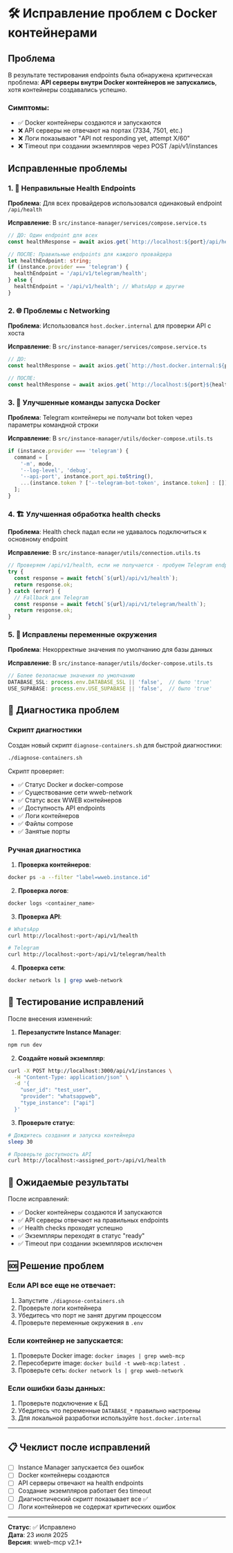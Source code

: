 # 🛠️ Исправление проблем с Docker контейнерами

## Проблема
В результате тестирования endpoints была обнаружена критическая проблема: **API серверы внутри Docker контейнеров не запускались**, хотя контейнеры создавались успешно.

### Симптомы:
- ✅ Docker контейнеры создаются и запускаются
- ❌ API серверы не отвечают на портах (7334, 7501, etc.)
- ❌ Логи показывают "API not responding yet, attempt X/60"
- ❌ Timeout при создании экземпляров через POST /api/v1/instances

## Исправленные проблемы

### 1. 🏥 Неправильные Health Endpoints
**Проблема**: Для всех провайдеров использовался одинаковый endpoint `/api/health`

**Исправление**: В `src/instance-manager/services/compose.service.ts`
```typescript
// ДО: Один endpoint для всех
const healthResponse = await axios.get(`http://localhost:${port}/api/health`);

// ПОСЛЕ: Правильные endpoints для каждого провайдера
let healthEndpoint: string;
if (instance.provider === 'telegram') {
  healthEndpoint = '/api/v1/telegram/health';
} else {
  healthEndpoint = '/api/v1/health'; // WhatsApp и другие
}
```

### 2. 🌐 Проблемы с Networking
**Проблема**: Использовался `host.docker.internal` для проверки API с хоста

**Исправление**: В `src/instance-manager/services/compose.service.ts`
```typescript
// ДО: 
const healthResponse = await axios.get(`http://host.docker.internal:${port}/api/health`);

// ПОСЛЕ:
const healthResponse = await axios.get(`http://localhost:${port}${healthEndpoint}`);
```

### 3. 🔧 Улучшенные команды запуска Docker
**Проблема**: Telegram контейнеры не получали bot token через параметры командной строки

**Исправление**: В `src/instance-manager/utils/docker-compose.utils.ts`
```typescript
if (instance.provider === 'telegram') {
  command = [
    '-m', mode,
    '--log-level', 'debug',
    '--api-port', instance.port_api.toString(),
    ...(instance.token ? ['--telegram-bot-token', instance.token] : []),
  ];
}
```

### 4. 🏗️ Улучшенная обработка health checks
**Проблема**: Health check падал если не удавалось подключиться к основному endpoint

**Исправление**: В `src/instance-manager/utils/connection.utils.ts`
```typescript
// Проверяем /api/v1/health, если не получается - пробуем Telegram endpoint
try {
  const response = await fetch(`${url}/api/v1/health`);
  return response.ok;
} catch (error) {
  // Fallback для Telegram
  const response = await fetch(`${url}/api/v1/telegram/health`);
  return response.ok;
}
```

### 5. 🔄 Исправлены переменные окружения
**Проблема**: Некорректные значения по умолчанию для базы данных

**Исправление**: В `src/instance-manager/utils/docker-compose.utils.ts`
```typescript
// Более безопасные значения по умолчанию
DATABASE_SSL: process.env.DATABASE_SSL || 'false',  // было 'true'
USE_SUPABASE: process.env.USE_SUPABASE || 'false',  // было 'true'
```

## 🔧 Диагностика проблем

### Скрипт диагностики
Создан новый скрипт `diagnose-containers.sh` для быстрой диагностики:

```bash
./diagnose-containers.sh
```

Скрипт проверяет:
- ✅ Статус Docker и docker-compose
- ✅ Существование сети wweb-network
- ✅ Статус всех WWEB контейнеров
- ✅ Доступность API endpoints
- ✅ Логи контейнеров
- ✅ Файлы compose
- ✅ Занятые порты

### Ручная диагностика

1. **Проверка контейнеров**:
```bash
docker ps -a --filter "label=wweb.instance.id"
```

2. **Проверка логов**:
```bash
docker logs <container_name>
```

3. **Проверка API**:
```bash
# WhatsApp
curl http://localhost:<port>/api/v1/health

# Telegram  
curl http://localhost:<port>/api/v1/telegram/health
```

4. **Проверка сети**:
```bash
docker network ls | grep wweb-network
```

## 🚀 Тестирование исправлений

После внесения изменений:

1. **Перезапустите Instance Manager**:
```bash
npm run dev
```

2. **Создайте новый экземпляр**:
```bash
curl -X POST http://localhost:3000/api/v1/instances \
  -H "Content-Type: application/json" \
  -d '{
    "user_id": "test_user",
    "provider": "whatsappweb",
    "type_instance": ["api"]
  }'
```

3. **Проверьте статус**:
```bash
# Дождитесь создания и запуска контейнера
sleep 30

# Проверьте доступность API
curl http://localhost:<assigned_port>/api/v1/health
```

## 🎯 Ожидаемые результаты

После исправлений:
- ✅ Docker контейнеры создаются И запускаются
- ✅ API серверы отвечают на правильных endpoints
- ✅ Health checks проходят успешно
- ✅ Экземпляры переходят в статус "ready"
- ✅ Timeout при создании экземпляров исключен

## 🆘 Решение проблем

### Если API все еще не отвечает:
1. Запустите `./diagnose-containers.sh`
2. Проверьте логи контейнера
3. Убедитесь что порт не занят другим процессом
4. Проверьте переменные окружения в `.env`

### Если контейнер не запускается:
1. Проверьте Docker image: `docker images | grep wweb-mcp`
2. Пересоберите image: `docker build -t wweb-mcp:latest .`
3. Проверьте сеть: `docker network ls | grep wweb-network`

### Если ошибки базы данных:
1. Проверьте подключение к БД
2. Убедитесь что переменные `DATABASE_*` правильно настроены
3. Для локальной разработки используйте `host.docker.internal`

---

## 📋 Чеклист после исправлений

- [ ] Instance Manager запускается без ошибок
- [ ] Docker контейнеры создаются
- [ ] API серверы отвечают на health endpoints
- [ ] Создание экземпляров работает без timeout
- [ ] Диагностический скрипт показывает все ✅
- [ ] Логи контейнеров не содержат критических ошибок

---

**Статус**: ✅ Исправлено  
**Дата**: 23 июля 2025  
**Версия**: wweb-mcp v2.1+ 